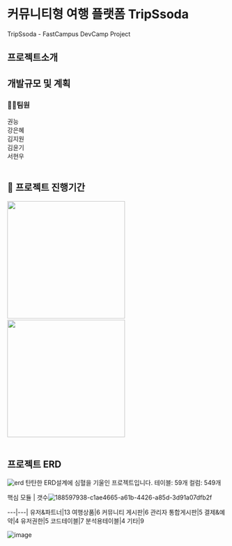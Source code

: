 # 커뮤니티형 여행 플랫폼 TripSsoda
TripSsoda - FastCampus DevCamp Project

## 프로젝트소개

## 개발규모 및 계획
### 👨‍💻팀원
권능<br>
강은혜<br>
김지원<br>
김윤기<br>
서현우<br>
<br>
## 📆 프로젝트 진행기간
<img src="https://user-images.githubusercontent.com/87851820/188601793-a114a5a6-9417-48a4-b6e4-5dd8e34d6cfa.png" width="270"/>&nbsp;&nbsp;&nbsp;<img src="https://user-images.githubusercontent.com/87851820/188602363-05ffb178-9710-4a79-acea-0b9db0824825.png" width="270"/><br>
<br>

## 프로젝트 ERD
![erd](https://user-images.githubusercontent.com/87851820/188594322-ace0acb7-52f0-4aaa-9952-0917d7bc13a2.png)
탄탄한 ERD설계에 심혈을 기울인 프로젝트입니다.
테이블: 59개
컬럼: 549개

핵심 모듈 | 갯수![188597938-c1ae4665-a61b-4426-a85d-3d91a07dfb2f](https://user-images.githubusercontent.com/87851820/188601100-3a23266c-801d-455e-902f-1a3eb9b48b2f.png)

---|---|
유저&파트너|13
여행상품|6
커뮤니티 게시판|6
관리자 통합게시판|5
결제&예약|4
유저권한|5
코드테이블|7
분석용테이블|4
기타|9

![image](https://user-images.githubusercontent.com/87851820/188607373-b7b28d04-f30e-4ad6-81c4-b5e4ff474dd2.png)

